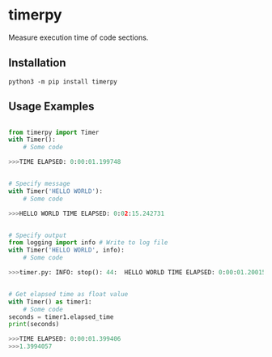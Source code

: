 # timerpy
Measure execution time of code sections.

## Installation
`python3 -m pip install timerpy`

## Usage Examples

```python

from timerpy import Timer
with Timer():
    # Some code

>>>TIME ELAPSED: 0:00:01.199748


# Specify message
with Timer('HELLO WORLD'):
    # Some code

>>>HELLO WORLD TIME ELAPSED: 0:02:15.242731


# Specify output
from logging import info # Write to log file
with Timer('HELLO WORLD', info):
    # Some code

>>>timer.py: INFO: stop(): 44:	HELLO WORLD TIME ELAPSED: 0:00:01.200157


# Get elapsed time as float value
with Timer() as timer1:
    # Some code
seconds = timer1.elapsed_time
print(seconds)

>>>TIME ELAPSED: 0:00:01.399406
>>>1.3994057
```